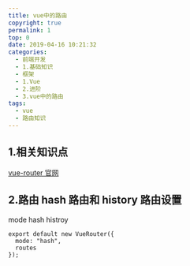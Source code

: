 ```yaml
---
title: vue中的路由
copyright: true
permalink: 1
top: 0
date: 2019-04-16 10:21:32
categories:
  - 前端开发
  - 1.基础知识
  - 框架
  - 1.Vue
  - 2.进阶
  - 3.vue中的路由
tags:
  - vue
  - 路由知识
---
```


## 1.相关知识点

[vue-router 官网](https://router.vuejs.org/zh/)

## 2.路由 hash 路由和 history 路由设置

mode hash histroy

```
export default new VueRouter({
  mode: "hash",
  routes
});
```
